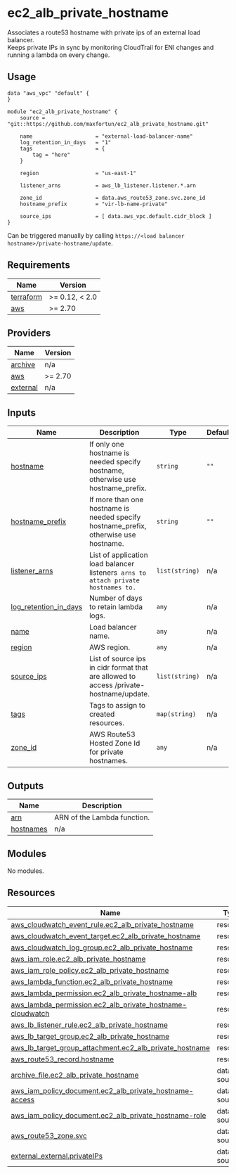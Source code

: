 # ec2_alb_private_hostname

Associates a route53 hostname with private ips of an external load balancer.  
Keeps private IPs in sync by monitoring CloudTrail for ENI changes and running a lambda on every change.  

## Usage

```hcl
data "aws_vpc" "default" {
}

module "ec2_alb_private_hostname" {
    source = "git::https://github.com/maxfortun/ec2_alb_private_hostname.git"

    name                    = "external-load-balancer-name"
    log_retention_in_days   = "1"
    tags                    = {
        tag = "here"
    }

    region                  = "us-east-1"

    listener_arns           = aws_lb_listener.listener.*.arn

    zone_id                 = data.aws_route53_zone.svc.zone_id
    hostname_prefix         = "vir-lb-name-private"

	source_ips              = [ data.aws_vpc.default.cidr_block ]
}
```

Can be triggered manually by calling `https://<load balancer hostname>/private-hostname/update`.  

<!-- BEGIN_TF_DOCS -->
## Requirements

| Name | Version |
|------|---------|
| <a name="requirement_terraform"></a> [terraform](#requirement_terraform) | >= 0.12, < 2.0 |
| <a name="requirement_aws"></a> [aws](#requirement_aws) | >= 2.70 |

## Providers

| Name | Version |
|------|---------|
| <a name="provider_archive"></a> [archive](#provider_archive) | n/a |
| <a name="provider_aws"></a> [aws](#provider_aws) | >= 2.70 |
| <a name="provider_external"></a> [external](#provider_external) | n/a |

## Inputs

| Name | Description | Type | Default |
|------|-------------|------|---------|
| <a name="input_hostname"></a> [hostname](#input_hostname) | If only one hostname is needed specify hostname, otherwise use hostname_prefix. | `string` | `""` |
| <a name="input_hostname_prefix"></a> [hostname_prefix](#input_hostname_prefix) | If more than one hostname is needed specify hostname_prefix, otherwise use hostname. | `string` | `""` |
| <a name="input_listener_arns"></a> [listener_arns](#input_listener_arns) | List of application load balancer listeners` arns to attach private hostnames to.` | `list(string)` | n/a |
| <a name="input_log_retention_in_days"></a> [log_retention_in_days](#input_log_retention_in_days) | Number of days to retain lambda logs. | `any` | n/a |
| <a name="input_name"></a> [name](#input_name) | Load balancer name. | `any` | n/a |
| <a name="input_region"></a> [region](#input_region) | AWS region. | `any` | n/a |
| <a name="input_source_ips"></a> [source_ips](#input_source_ips) | List of source ips in cidr format that are allowed to access /private-hostname/update. | `list(string)` | n/a |
| <a name="input_tags"></a> [tags](#input_tags) | Tags to assign to created resources. | `map(string)` | n/a |
| <a name="input_zone_id"></a> [zone_id](#input_zone_id) | AWS Route53 Hosted Zone Id for private hostnames. | `any` | n/a |

## Outputs

| Name | Description |
|------|-------------|
| <a name="output_arn"></a> [arn](#output_arn) | ARN of the Lambda function. |
| <a name="output_hostnames"></a> [hostnames](#output_hostnames) | n/a |

## Modules

No modules. 
 
## Resources

| Name | Type |
|------|------|
| [aws_cloudwatch_event_rule.ec2_alb_private_hostname](https://registry.terraform.io/providers/hashicorp/aws/latest/docs/resources/cloudwatch_event_rule) | resource |
| [aws_cloudwatch_event_target.ec2_alb_private_hostname](https://registry.terraform.io/providers/hashicorp/aws/latest/docs/resources/cloudwatch_event_target) | resource |
| [aws_cloudwatch_log_group.ec2_alb_private_hostname](https://registry.terraform.io/providers/hashicorp/aws/latest/docs/resources/cloudwatch_log_group) | resource |
| [aws_iam_role.ec2_alb_private_hostname](https://registry.terraform.io/providers/hashicorp/aws/latest/docs/resources/iam_role) | resource |
| [aws_iam_role_policy.ec2_alb_private_hostname](https://registry.terraform.io/providers/hashicorp/aws/latest/docs/resources/iam_role_policy) | resource |
| [aws_lambda_function.ec2_alb_private_hostname](https://registry.terraform.io/providers/hashicorp/aws/latest/docs/resources/lambda_function) | resource |
| [aws_lambda_permission.ec2_alb_private_hostname-alb](https://registry.terraform.io/providers/hashicorp/aws/latest/docs/resources/lambda_permission) | resource |
| [aws_lambda_permission.ec2_alb_private_hostname-cloudwatch](https://registry.terraform.io/providers/hashicorp/aws/latest/docs/resources/lambda_permission) | resource |
| [aws_lb_listener_rule.ec2_alb_private_hostname](https://registry.terraform.io/providers/hashicorp/aws/latest/docs/resources/lb_listener_rule) | resource |
| [aws_lb_target_group.ec2_alb_private_hostname](https://registry.terraform.io/providers/hashicorp/aws/latest/docs/resources/lb_target_group) | resource |
| [aws_lb_target_group_attachment.ec2_alb_private_hostname](https://registry.terraform.io/providers/hashicorp/aws/latest/docs/resources/lb_target_group_attachment) | resource |
| [aws_route53_record.hostname](https://registry.terraform.io/providers/hashicorp/aws/latest/docs/resources/route53_record) | resource |
| [archive_file.ec2_alb_private_hostname](https://registry.terraform.io/providers/hashicorp/archive/latest/docs/data-sources/file) | data source |
| [aws_iam_policy_document.ec2_alb_private_hostname-access](https://registry.terraform.io/providers/hashicorp/aws/latest/docs/data-sources/iam_policy_document) | data source |
| [aws_iam_policy_document.ec2_alb_private_hostname-role](https://registry.terraform.io/providers/hashicorp/aws/latest/docs/data-sources/iam_policy_document) | data source |
| [aws_route53_zone.svc](https://registry.terraform.io/providers/hashicorp/aws/latest/docs/data-sources/route53_zone) | data source |
| [external_external.privateIPs](https://registry.terraform.io/providers/hashicorp/external/latest/docs/data-sources/external) | data source |
<!-- END_TF_DOCS -->
